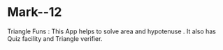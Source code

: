 # Mark--12
Triangle Funs : This App helps to solve area  and hypotenuse . It also has Quiz facility and Triangle verifier.

